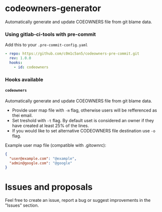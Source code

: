 codeowners-generator
================
Automatically generate and update COEOWNERS file from git blame data.

### Using gitlab-ci-tools with pre-commit
Add this to your `.pre-commit-config.yaml`

```yaml
- repo: https://github.com/c0m1c5an5/codeowners-pre-commit.git
  rev: 1.0.0
  hooks:
    - id: codeowners
```

### Hooks available

#### `codeowners`
Automatically generate and update COEOWNERS file from git blame data.
- Provide user map file with `-m` flag, otherwise users will be refferenced as thei email.
- Set treshold with `-t` flag. By default uset is considered an owner if they have created at least 25% of the lines.
- If you would like to set alternative CODEOWNERS file destination use `-o` flag.

Example user map file (compatible with .gitownrc):
```json
{
  "user@example.com": "@example",
  "admin@google.com": "@google"
}
```  

# Issues and proposals
Feel free to create an issue, report a bug or suggest improvements in the "Issues" section.
